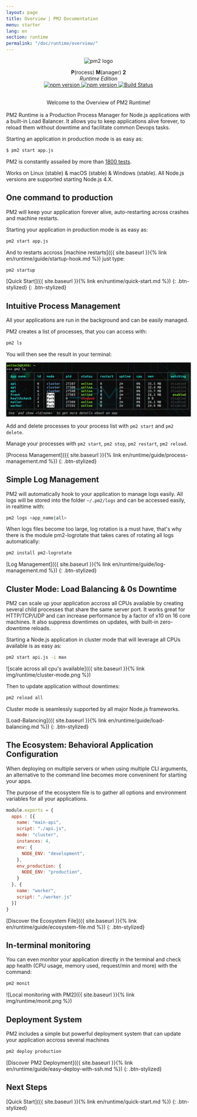```yaml
---
layout: page
title: Overview | PM2 Documentation
menu: starter
lang: en
section: runtime
permalink: "/doc/runtime/overview/"
---
```


<p align="center">
    <img class="pm2-logo" src="{{ site.baseurl }}/img/runtime/runtime-black.png" alt="pm2 logo">
</p>
<p align="center">
    <b>P</b>(rocess) <b>M</b>(anager) <b>2</b><br/>
    <i>Runtime Edition</i>
    <br/>
    <a href="https://badge.fury.io/js/pm2" title="NPM Version Badge">
   <img src="https://badge.fury.io/js/pm2.svg" alt="npm version" height="18">
</a>

<a href="https://img.shields.io/badge/node-%3E%3D4-brightgreen.svg" title="Node Limitation">
   <img src="https://img.shields.io/badge/node-%3E%3D4-brightgreen.svg" alt="npm version" height="18">
</a>

<a href="https://travis-ci.org/Unitech/pm2" title="PM2 Tests">
  <img src="https://travis-ci.org/Unitech/pm2.svg?branch=master" alt="Build Status"/>
</a>

</p>

<br/>
<center>
    Welcome to the Overview of PM2 Runtime!
</center>
<br/>
PM2 Runtime is a Production Process Manager for Node.js applications with a built-in Load Balancer. It allows you to keep applications alive forever, to reload them without downtime and facilitate common Devops tasks.

Starting an application in production mode is as easy as:

```bash
$ pm2 start app.js
```

PM2 is constantly assailed by more than [1800 tests](https://travis-ci.org/Unitech/pm2/).

Works on Linux (stable) & macOS (stable) & Windows (stable). All Node.js versions are supported starting Node.js 4.X.

## One command to production

PM2 will keep your application forever alive, auto-restarting across crashes and machine restarts.

Starting your application in production mode is as easy as:

```bash
pm2 start app.js
```

And to restarts accross [machine restarts]({{ site.baseurl }}{% link en/runtime/guide/startup-hook.md %}) just type:

```bash
pm2 startup
```

[Quick Start]({{ site.baseurl }}{% link en/runtime/quick-start.md %})
{: .btn-stylized}
{: .btn-stylized}

## Intuitive Process Management

All your applications are run in the background and can be easily managed.

PM2 creates a list of processes, that you can access with:

```bash
pm2 ls
```

You will then see the result in your terminal:

![pm2 listing](https://raw.githubusercontent.com/unitech/pm2/master/pres/pm2-list.png)


Add and delete processes to your process list with `pm2 start` and `pm2 delete`.

Manage your processes with `pm2 start`, `pm2 stop`, `pm2 restart`, `pm2 reload`.

[Process Management]({{ site.baseurl }}{% link en/runtime/guide/process-management.md %})
{: .btn-stylized}

## Simple Log Management

PM2 will automatically hook to your application to manage logs easily. All logs will be stored into the folder `~/.pm2/logs` and can be accessed easily, in realtime with:

```bash
pm2 logs <app_name|all>
```

When logs files become too large, log rotation is a must have, that's why there is the module pm2-logrotate that takes cares of rotating all logs automatically:

```bash
pm2 install pm2-logrotate
```

[Log Management]({{ site.baseurl }}{% link en/runtime/guide/log-management.md %})
{: .btn-stylized}


## Cluster Mode: Load Balancing & 0s Downtime

PM2 can scale up your application accross all CPUs available by creating several child processes that share the same server port. It works great for HTTP/TCP/UDP and can increase performance by a factor of x10 on 16 core machines. It also suppress downtimes on updates, with built-in zero-downtime reloads.

Starting a Node.js application in cluster mode that will leverage all CPUs available is as easy as:

```bash
pm2 start api.js -i max
```

![scale across all cpu's available]({{ site.baseurl }}{% link img/runtime/cluster-mode.png %})

Then to update application without downtimes:

```bash
pm2 reload all
```

Cluster mode is seamlessly supported by all major Node.js frameworks.

[Load-Balancing]({{ site.baseurl }}{% link en/runtime/guide/load-balancing.md %})
{: .btn-stylized}

## The Ecosystem: Behavioral Application Configuration

When deploying on multiple servers or when using multiple CLI arguments, an alternative to the command line becomes more conveninent for starting your apps.

The purpose of the ecosystem file is to gather all options and environment variables for all your applications.

```javascript
module.exports = {
  apps : [{
    name: "main-api",
    script: "./api.js",
    mode: "cluster",
    instances: 4,
    env: {
      NODE_ENV: "development",
    },
    env_production: {
      NODE_ENV: "production",
    }
  }, {
    name: "worker",
    script: "./worker.js"
  }]
}
```

[Discover the Ecosystem File]({{ site.baseurl }}{% link en/runtime/guide/ecosystem-file.md %})
{: .btn-stylized}

## In-terminal monitoring

You can even monitor your application directly in the terminal and check app health (CPU usage, memory used, request/min and more) with the command:

```bash
pm2 monit
```

![Local monitoring with PM2]({{ site.baseurl }}{% link img/runtime/monit.png %})

## Deployment System

PM2 includes a simple but powerful deployment system that can update your application accross several machines

```bash
pm2 deploy production
```

[Discover PM2 Deployment]({{ site.baseurl }}{% link en/runtime/guide/easy-deploy-with-ssh.md %})
{: .btn-stylized}

## Next Steps

[Quick Start]({{ site.baseurl }}{% link en/runtime/quick-start.md %})
{: .btn-stylized}
